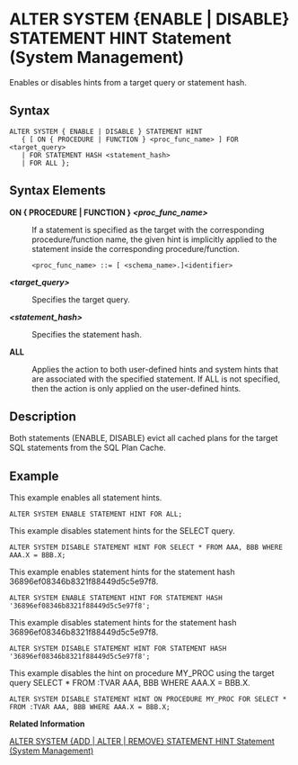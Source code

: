 <!-- loio8505e6f5023c4092901735116d03fdce -->

# ALTER SYSTEM \{ENABLE | DISABLE\} STATEMENT HINT Statement \(System Management\)

Enables or disables hints from a target query or statement hash.



<a name="loio8505e6f5023c4092901735116d03fdce__section_ndx_lsx_dz"/>

## Syntax

```
ALTER SYSTEM { ENABLE | DISABLE } STATEMENT HINT 
   { [ ON { PROCEDURE | FUNCTION } <proc_func_name> ] FOR <target_query> 
   | FOR STATEMENT HASH <statement_hash> 
   | FOR ALL };
```



<a name="loio8505e6f5023c4092901735116d03fdce__section_odx_lsx_dz"/>

## Syntax Elements


<dl>
<dt><b>

ON \{ PROCEDURE | FUNCTION \} *<proc\_func\_name\>*

</b></dt>
<dd>

If a statement is specified as the target with the corresponding procedure/function name, the given hint is implicitly applied to the statement inside the corresponding procedure/function.

```
<proc_func_name> ::= [ <schema_name>.]<identifier>
```



</dd><dt><b>

*<target\_query\>*

</b></dt>
<dd>

Specifies the target query.



</dd><dt><b>

*<statement\_hash\>*

</b></dt>
<dd>

Specifies the statement hash.



</dd><dt><b>

ALL

</b></dt>
<dd>

Applies the action to both user-defined hints and system hints that are associated with the specified statement. If ALL is not specified, then the action is only applied on the user-defined hints.



</dd>
</dl>



<a name="loio8505e6f5023c4092901735116d03fdce__section_pdx_lsx_dz"/>

## Description

Both statements \(ENABLE, DISABLE\) evict all cached plans for the target SQL statements from the SQL Plan Cache.



<a name="loio8505e6f5023c4092901735116d03fdce__section_az2_rth_l2b"/>

## Example

This example enables all statement hints.

```
ALTER SYSTEM ENABLE STATEMENT HINT FOR ALL;
```

This example disables statement hints for the SELECT query.

```
ALTER SYSTEM DISABLE STATEMENT HINT FOR SELECT * FROM AAA, BBB WHERE AAA.X = BBB.X;
```

This example enables statement hints for the statement hash 36896ef08346b8321f88449d5c5e97f8.

```
ALTER SYSTEM ENABLE STATEMENT HINT FOR STATEMENT HASH '36896ef08346b8321f88449d5c5e97f8';
```

This example disables statement hints for the statement hash 36896ef08346b8321f88449d5c5e97f8.

```
ALTER SYSTEM DISABLE STATEMENT HINT FOR STATEMENT HASH '36896ef08346b8321f88449d5c5e97f8';
```

This example disables the hint on procedure MY\_PROC using the target query SELECT \* FROM :TVAR AAA, BBB WHERE AAA.X = BBB.X.

```
ALTER SYSTEM DISABLE STATEMENT HINT ON PROCEDURE MY_PROC FOR SELECT * FROM :TVAR AAA, BBB WHERE AAA.X = BBB.X;
```

**Related Information**  


[ALTER SYSTEM \{ADD | ALTER | REMOVE\} STATEMENT HINT Statement \(System Management\)](alter-system-add-alter-remove-statement-hint-statement-system-management-1ec23ef.md "Adds, alters, or removes statement hints from the system to a specified query or statement hash.")

